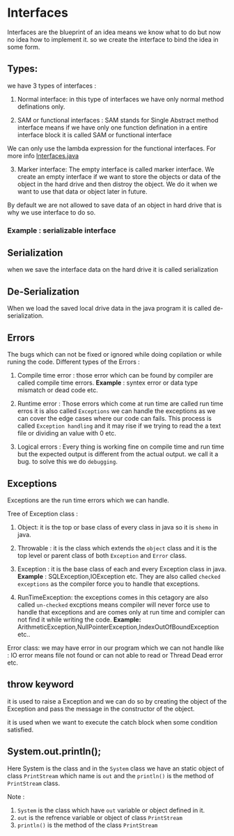 # Interfaces

Interfaces are the blueprint of an idea means we know what to do but now no idea how to implement it. so we create the interface to bind the idea in some form.

## Types: 
we have 3 types of interfaces :
1. Normal interface: in this type of interfaces we have only normal method definations only.

2. SAM or functional interfaces : SAM stands for Single Abstract method interface means if we have only one function defination in a entire interface block it is called SAM or functional interface

We can only use the lambda expression for the functional interfaces. For more info [Interfaces.java](./Demo.java)

3. Marker interface: 
The empty interface is called marker interface. We create an empty interface if we want to store the objects or data of the object in the hard drive and then distroy the object. 
We do it when we want to use that data or object later in future.

By default we are not allowed to save data of an object in hard drive that is why we use interface to do so.

### Example : serializable interface 

## Serialization 
when we save the interface data on the hard drive it is called serialization 

## De-Serialization 

When we load the saved local drive data in the java program it is called de-serialization.

## Errors 

The bugs which can not be fixed or ignored while doing copilation or while runing the code. 
Different types of the Errors : 

1. Compile time error : those error which can be found by compiler are called compile time errors. **Example** : syntex error or data type mismatch or dead code etc.

2. Runtime error : Those errors which come at run time are called run time erros it is also called `Exceptions` we can handle the exceptions as we can cover the edge cases where our code can fails. 
This process is called `Exception handling` and it may rise if we trying to read the a text file or dividing an value with 0 etc.

3. Logical errors : Every thing is working fine on compile time and run time but the expected output is different from the actual output. we call it a bug. to solve this we do `debugging`.

## Exceptions

Exceptions are the run time errors which we can handle.

Tree of Exception class :

1. Object: it is the top or base class of every class in java so it is `shemo` in java.

2. Throwable : it is the class which extends the `object` class and it is the top level or parent class of both `Exception` and `Error` class.

3. Exception : it is the base class of each and every Exception class in java. 
**Example** : SQLException,IOException etc.
They are also called `checked exceptions` as the compiler force you to handle that exceptions.

4. RunTimeException: the exceptions comes in this cetagory are also called `un-checked` excptions means compiler will never force use to handle that exceptions and are comes only at run time and comipler can not find it while writing the code.
**Example:** ArithmeticException,NullPointerException,IndexOutOfBoundException etc..

Error class: we may have error in our program which we can not handle like : IO error means file not found or can not able to read or Thread Dead error etc. 

## throw keyword 

it is used to raise a Exception and we can do so by creating the object of the Exception and pass the message in the constructor of the object. 

it is used when we want to execute the catch block when some condition satisfied.

## System.out.println();

Here System is the class and in the `System` class we have an static object of class `PrintStream` which name is `out` and the `println()` is the method of `PrintStream` class.

Note : 
1. `System` is the class which have `out` variable or object defined in it.
2. `out` is the refrence variable or object of class `PrintStream`
3. `println()` is the method of the class `PrintStream` 